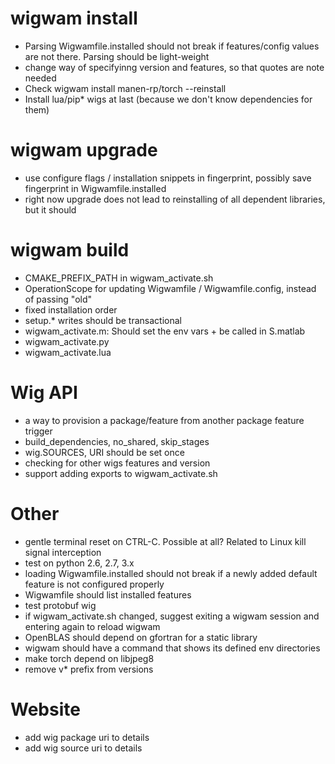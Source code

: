 # wigwam install 
 - Parsing Wigwamfile.installed should not break if features/config values are not there. Parsing should be light-weight
 - change way of specifyinng version and features, so that quotes are note needed
 - Check wigwam install manen-rp/torch --reinstall
 - Install lua/pip* wigs at last (because we don't know dependencies for them)

# wigwam upgrade
 - use configure flags / installation snippets in fingerprint, possibly save fingerprint in Wigwamfile.installed
 - right now upgrade does not lead to reinstalling of all dependent libraries, but it should

# wigwam build
 - CMAKE_PREFIX_PATH in wigwam_activate.sh
 - OperationScope for updating Wigwamfile / Wigwamfile.config, instead of passing "old"
 - fixed installation order
 - setup.* writes should be transactional
 - wigwam_activate.m: Should set the env vars + be called in S.matlab
 - wigwam_activate.py
 - wigwam_activate.lua

# Wig API
 - a way to provision a package/feature from another package feature trigger
 - build_dependencies, no_shared, skip_stages
 - wig.SOURCES, URI should be set once
 - checking for other wigs features and version
 - support adding exports to wigwam_activate.sh

# Other
 - gentle terminal reset on CTRL-C. Possible at all? Related to Linux kill signal interception
 - test on python 2.6, 2.7, 3.x
 - loading Wigwamfile.installed should not break if a newly added default feature is not configured properly
 - Wigwamfile should list installed features
 - test protobuf wig
 - if wigwam_activate.sh changed, suggest exiting a wigwam session and entering again to reload wigwam
 - OpenBLAS should depend on gfortran for a static library
 - wigwam should have a command that shows its defined env directories
 - make torch depend on libjpeg8
 - remove v* prefix from versions

# Website
 - add wig package uri to details
 - add wig source uri to details
